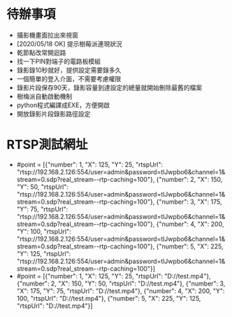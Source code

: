 # 待辦事項
   - 攝影機畫面拉出來視窗
   - [2020/05/18 OK] 提示樹莓派連現狀況
   - 乾節點改常開迴路
   - 找一下PIN對端子的電路板模組
   - 錄影錄10秒就好，提供設定需要錄多久
   - 一個簡單的登入介面，不需要考慮權限
   - 錄影片段保存90天，錄影容量到達設定的總量就開始刪除最舊的檔案
   - 樹梅派自動啟動機制
   - python程式編譯成EXE，方便開啟
   - 開放錄影片段錄影路徑設定


# RTSP測試網址
   - #point = [{"number": 1, "X": 125, "Y": 25, "rtspUrl": "rtsp://192.168.2.126:554/user=admin&password=tlJwpbo6&channel=1&stream=0.sdp?real_stream--rtp-caching=100"}, {"number": 2, "X": 150, "Y": 50, "rtspUrl": "rtsp://192.168.2.126:554/user=admin&password=tlJwpbo6&channel=1&stream=0.sdp?real_stream--rtp-caching=100"}, {"number": 3, "X": 175, "Y": 75, "rtspUrl": "rtsp://192.168.2.126:554/user=admin&password=tlJwpbo6&channel=1&stream=0.sdp?real_stream--rtp-caching=100"}, {"number": 4, "X": 200, "Y": 100, "rtspUrl": "rtsp://192.168.2.126:554/user=admin&password=tlJwpbo6&channel=1&stream=0.sdp?real_stream--rtp-caching=100"}, {"number": 5, "X": 225, "Y": 125, "rtspUrl": "rtsp://192.168.2.126:554/user=admin&password=tlJwpbo6&channel=1&stream=0.sdp?real_stream--rtp-caching=100"}] 
   - #point = [{"number": 1, "X": 125, "Y": 25, "rtspUrl": "D://test.mp4"}, {"number": 2, "X": 150, "Y": 50, "rtspUrl": "D://test.mp4"}, {"number": 3, "X": 175, "Y": 75, "rtspUrl": "D://test.mp4"}, {"number": 4, "X": 200, "Y": 100, "rtspUrl": "D://test.mp4"}, {"number": 5, "X": 225, "Y": 125, "rtspUrl": "D://test.mp4"}] 
 